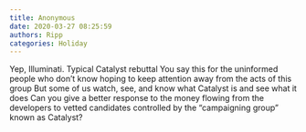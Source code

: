 ```yaml
---
title: Anonymous
date: 2020-03-27 08:25:59
authors: Ripp
categories: Holiday
---
```


 Yep, Illuminati.  Typical Catalyst rebuttal 
You say this for the uninformed people who don’t know hoping to keep attention away from the acts of this group
But some of us watch, see, and know what Catalyst is  and see what it does
Can you give a better response to the money flowing from the developers to vetted candidates controlled by the “campaigning group” known as Catalyst?